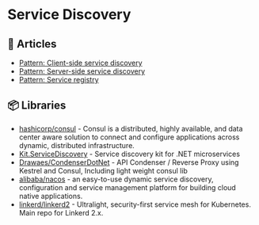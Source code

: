 # Service Discovery

## 📕 Articles

- [Pattern: Client-side service discovery](https://microservices.io/patterns/client-side-discovery.html)
- [Pattern: Server-side service discovery](https://microservices.io/patterns/server-side-discovery.html)
- [Pattern: Service registry](https://microservices.io/patterns/service-registry.html)

## 📦 Libraries
- [hashicorp/consul](https://github.com/hashicorp/consul) - Consul is a distributed, highly available, and data center aware solution to connect and configure applications across dynamic, distributed infrastructure.
- [Kit.ServiceDiscovery](https://github.com/Chatham/Kit.ServiceDiscovery) - Service discovery kit for .NET microservices
- [Drawaes/CondenserDotNet](https://github.com/Drawaes/CondenserDotNet) - API Condenser / Reverse Proxy using Kestrel and Consul, Including light weight consul lib
- [alibaba/nacos](https://github.com/alibaba/nacos) - an easy-to-use dynamic service discovery, configuration and service management platform for building cloud native applications.
- [linkerd/linkerd2](https://github.com/linkerd/linkerd2) - Ultralight, security-first service mesh for Kubernetes. Main repo for Linkerd 2.x.
